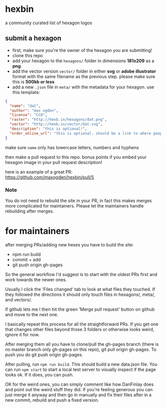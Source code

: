 # hexbin

a community curated list of hexagon logos

## submit a hexagon

- first, make sure you're the owner of the hexagon you are submitting!
- clone this repo
- add your hexagon to the `hexagons/` folder in dimensions **181x209** as a **png**.
- add the vector version `vector/` folder in either **svg** or **adobe illustrator** format with the same filename as the previous step. please make sure this is **500kb or less**
- add a new `.json` file in `meta/` with the metadata for your hexagon. use this template:

```json
{
  "name": "dat",
  "author": "max ogden",
  "license": "CC0",
  "raster": "http://hexb.in/hexagons/dat.png",
  "vector": "http://hexb.in/vector/dat.svg",
  "description": "this is optional!",
  "order_online_url": "this is optional. should be a link to where people can buy the sticker online"
}
```

make sure `name` only has lowercase letters, numbers and hyphens

then make a pull request to this repo. bonus points if you embed your hexagon image in your pull request description!

here is an example of a great PR: https://github.com/maxogden/hexbin/pull/5

### Note

You do not need to rebuild the site in your PR, in fact this makes merges more complicated for maintainers. Please let the maintainers handle rebuilding after merges.

# for maintainers

after merging PRs/adding new hexes you have to build the site:

- npm run build
- commit + add
- git push origin gh-pages

So the general workflow I'd suggest is to start with the oldest PRs first and work towards the newer ones.

Usually I click the 'Files changed' tab to look at what files they touched. If they followed the directions it should only touch files in hexagons/, meta/, and vectors/.

If github lets me I then hit the green 'Merge pull request' button on github and move to the next one.

I basically repeat this process for all the straightforward PRs. If you get one that changes other files beyond those 3 folders or otherwise looks weird, ignore it for now.

After merging them all you have to clone/pull the gh-pages branch (there is no master branch only gh-pages on this repo), git pull origin gh-pages. To push you do git push origin gh-pages.

After pulling, run `npm run build`. This should build a new data.json file. You can run `npm start` to start a local test server to visually inspect if the page looks ok. If it does, you can push.

OK for the weird ones, you can simply comment like how DanFinlay does and point out the weird stuff they did. If you're feeling generous you can just merge it anyway and then go in manually and fix their files after in a new commit, rebuild and push a fixed version.
